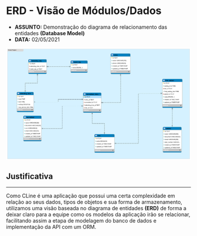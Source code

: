 # ERD - Visão de Módulos/Dados

- **ASSUNTO:** Demonstração do diagrama de relacionamento das entidades **(Database Model)**
- **DATA:** 02/05/2021

![](data-erd.png)

## Justificativa

---

Como CLine é uma aplicação que possui uma certa complexidade em relação ao seus dados, tipos de objetos e sua forma de armazenamento, utilizamos uma visão baseada no diagrama de entidades **(ERD)** de forma a deixar claro para a equipe como os modelos da aplicação irão se relacionar, facilitando assim a etapa de modelagem do banco de dados e implementação da API com um ORM.
